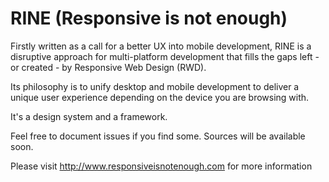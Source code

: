 RINE (Responsive is not enough)
=============

Firstly written as a call for a better UX into mobile development, RINE is a disruptive approach for multi-platform development that fills the gaps left - or created - by Responsive Web Design (RWD).

Its philosophy is to unify desktop and mobile development to deliver a unique user experience depending on the device you are browsing with.

It's a design system and a framework.

Feel free to document issues if you find some. Sources will be available soon.

Please visit http://www.responsiveisnotenough.com for more information
